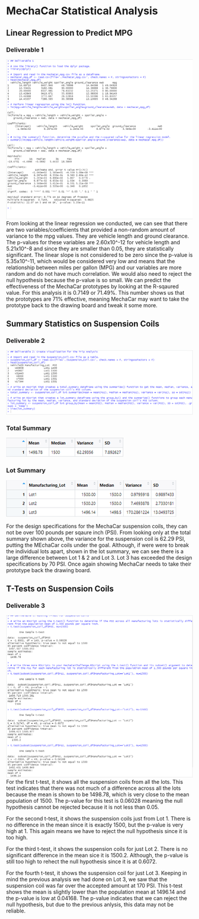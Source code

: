 # MechaCar Statistical Analysis

## Linear Regression to Predict MPG
### Deliverable 1
![deliverable1.png](https://github.com/mackalys/MechaCar_Statistical_Analysis/blob/main/resources/images/deliverable1.png)
From looking at the linear regression we conducted, we can see that there are two variables/coefficients that provided a non-random amount of variance to the mpg values. They are vehicle length and ground clearance. The p-values for these variables are 2.60x10^-12 for vehicle length and 5.21x10^-8 and since they are smaller than 0.05, they are statistically significant. The linear slope is not considered to be zero since the p-value is 5.35x10^-11, which would be considered very low and means that the relationship between miles per gallon (MPG) and our variables are more random and do not have much correlation. We would also need to reject the null hypothesis because the p-value is so small. We can predict the effectiveness of the MechaCar prototypes by looking at the R-sqaured value. For this analysis it is 0.7149 or 71.49%. This number shows us that the prototypes are 71% effective, meaning MechaCar may want to take the prototype back to the drawing board and tweak it some more.

## Summary Statistics on Suspension Coils
### Deliverable 2
![deliverable2.png](https://github.com/mackalys/MechaCar_Statistical_Analysis/blob/main/resources/images/deliverable2.png)
### Total Summary
![total_summary.png](https://github.com/mackalys/MechaCar_Statistical_Analysis/blob/main/resources/images/total_summary.png)
### Lot Summary
![lot_summary.png](https://github.com/mackalys/MechaCar_Statistical_Analysis/blob/main/resources/images/lot_summary.png)

For the design specifications for the MechaCar suspension coils, they can not be over 100 pounds per sqaure inch (PSI). From looking only at the total summary shown above, the variance for the suspension coil is 62.29 PSI, putting the MEchaCar coils under the goal. Although, if were were to break the individual lots apart, shown in the lot summary, we can see there is a large difference between Lot 1 & 2 and Lot 3. Lot 3 has exceeded the design specifications by 70 PSI. Once again showing MechaCar needs to take their prototype back the drawing board.

## T-Tests on Suspension Coils
### Deliverable 3
![deliverable3.png](https://github.com/mackalys/MechaCar_Statistical_Analysis/blob/main/resources/images/deliverable3.png)
For the first t-test, it shows all the suspension coils from all the lots. This test indicates that there was not much of a difference across all the lots because the mean is shown to be 1498.78, which is very close to the mean population of 1500. The p-value for this test is 0.06028 meaning the null hypothesis cannot be rejected because it is not less than 0.05.

For the second t-test, it shows the suspension coils just from Lot 1. There is no difference in the mean since it is exactly 1500, but the p-value is very high at 1. This again means we have to reject the null hypothesis since it is too high.

For the third t-test, it shows the suspension coils for just Lot 2. There is no significant difference in the mean sice it is 1500.2. Although, the p-value is still too high to rehect the null hypothesis since it is at 0.6072.

For the fourth t-test, it shows the suspension coil for just Lot 3. Keeping in mind the previous analysis we had done on Lot 3, we saw that the suspension coil was far over the accepted amount at 170 PSI. This t-test shows the mean is slightly lower than the population mean at 1496.14 and the p-value is low at 0.04168. The p-value indicates that we can reject the null hypothesis, but due to the previous anlysis, this data may not be reliable.
